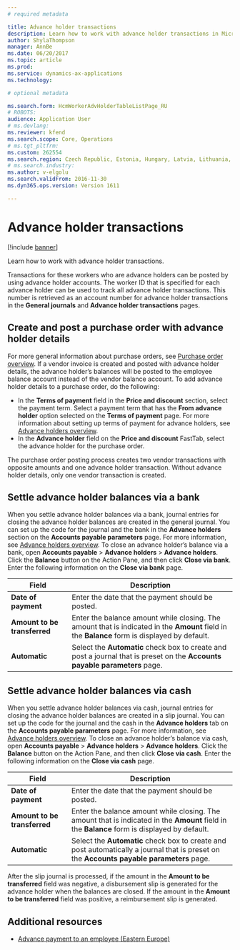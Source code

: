 ```yaml
---
# required metadata

title: Advance holder transactions
description: Learn how to work with advance holder transactions in Microsoft Dynamics 365 Finance.
author: ShylaThompson
manager: AnnBe
ms.date: 06/20/2017
ms.topic: article
ms.prod: 
ms.service: dynamics-ax-applications
ms.technology: 

# optional metadata

ms.search.form: HcmWorkerAdvHolderTableListPage_RU
# ROBOTS: 
audience: Application User
# ms.devlang: 
ms.reviewer: kfend
ms.search.scope: Core, Operations
# ms.tgt_pltfrm: 
ms.custom: 262554
ms.search.region: Czech Republic, Estonia, Hungary, Latvia, Lithuania, Poland, Russia
# ms.search.industry: 
ms.author: v-elgolu
ms.search.validFrom: 2016-11-30
ms.dyn365.ops.version: Version 1611

---
```


# Advance holder transactions

[!include [banner](../includes/banner.md)]

Learn how to work with advance holder transactions.

Transactions for these workers who are advance holders can be posted by using advance holder accounts. The worker ID that is specified for each advance holder can be used to track all advance holder transactions. This number is retrieved as an account number for advance holder transactions in the **General journals** and **Advance holder transactions** pages.

## Create and post a purchase order with advance holder details
For more general information about purchase orders, see [Purchase order overview](../../supply-chain/procurement/purchase-order-overview.md). If a vendor invoice is created and posted with advance holder details, the advance holder’s balances will be posted to the employee balance account instead of the vendor balance account. To add advance holder details to a purchase order, do the following:

-   In the **Terms of payment** field in the **Price and discount** section, select the payment term. <!---For more information about **Terms of payment**, see [Define vendor payment terms](../accounts-payable/tasks/define-vendor-payment-terms.md).--> Select a payment term that has the **From advance holder** option selected on the **Terms of payment** page. For more information about setting up terms of payment for advance holders, see [Advance holders overview](emea-advance-holders.md).
-   In the **Advance holder** field on the **Price and discount** FastTab, select the advance holder for the purchase order.

The purchase order posting process creates two vendor transactions with opposite amounts and one advance holder transaction. Without advance holder details, only one vendor transaction is created.

## Settle advance holder balances via a bank
When you settle advance holder balances via a bank, journal entries for closing the advance holder balances are created in the general journal. You can set up the code for the journal and the bank in the **Advance holders** section on the **Accounts payable parameters** page. For more information, see [Advance holders overview](emea-advance-holders.md). To close an advance holder’s balance via a bank, open **Accounts payable** &gt; **Advance holders** &gt; **Advance holders**. Click the **Balance** button on the Action Pane, and then click **Close via bank**. Enter the following information on the **Close via bank** page.

| Field                    | Description |
|------------------------------|-------------------|
| **Date of payment**          | Enter the date that the payment should be posted.|
| **Amount to be transferred** | Enter the balance amount while closing. The amount that is indicated in the **Amount** field in the **Balance** form is displayed by default. |
| **Automatic**                | Select the **Automatic** check box to create and post a journal that is preset on the **Accounts payable parameters** page.|

## Settle advance holder balances via cash
When you settle advance holder balances via cash, journal entries for closing the advance holder balances are created in a slip journal. You can set up the code for the journal and the cash in the **Advance holders** tab on the **Accounts payable parameters** page. For more information, see [Advance holders overview](emea-advance-holders.md). To close an advance holder’s balance via cash, open **Accounts payable** &gt; **Advance holders** &gt; **Advance holders**. Click the **Balance** button on the Action Pane, and then click **Close via cash**. Enter the following information on the **Close via cash** page.

| Field                    | Description
|------------------------------|-----------------|
| **Date of payment**          | Enter the date that the payment should be posted.|
| **Amount to be transferred** | Enter the balance amount while closing. The amount that is indicated in the **Amount** field in the **Balance** form is displayed by default. |
| **Automatic**                | Select the **Automatic** check box to create and post automatically a journal that is preset on the **Accounts payable parameters** page.     |

After the slip journal is processed, if the amount in the **Amount to be transferred** field was negative, a disbursement slip is generated for the advance holder when the balances are closed. If the amount in the **Amount to be transferred** field was positive, a reimbursement slip is generated.

## Additional resources

- [Advance payment to an employee (Eastern Europe)](tasks/advance-payment-employee.md)

